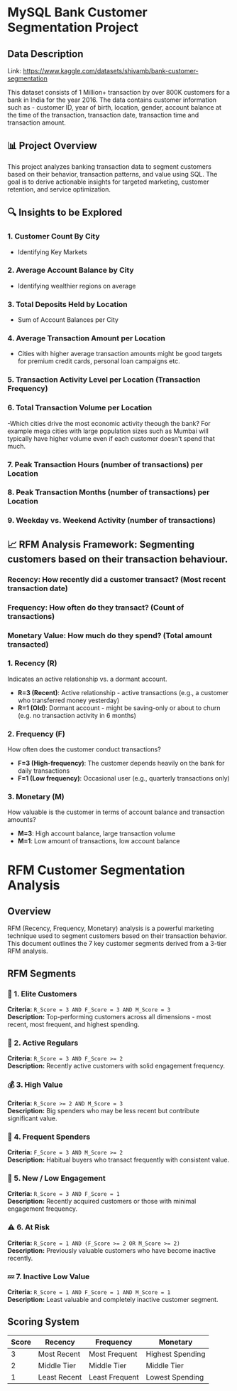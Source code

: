 # MySQL Bank Customer Segmentation Project

## Data Description

Link: https://www.kaggle.com/datasets/shivamb/bank-customer-segmentation

This dataset consists of 1 Million+ transaction by over 800K customers for a bank in India for the year 2016. The data contains customer information such as - customer ID, year of birth, location, gender, account balance at the time of the transaction, transaction date, transaction time and transaction amount.

## 📊 Project Overview
This project analyzes banking transaction data to segment customers based on their behavior, transaction patterns, and value using SQL. The goal is to derive actionable insights for targeted marketing, customer retention, and service optimization.

## 🔍 Insights to be Explored

### 1. Customer Count By City
- Identifying Key Markets

### 2. Average Account Balance by City
- Identifying wealthier regions on average

### 3. Total Deposits Held by Location
- Sum of Account Balances per City 

### 4. Average Transaction Amount per Location
- Cities with higher average transaction amounts might be good targets for premium credit cards, personal loan campaigns etc.
  
### 5. Transaction Activity Level per Location (Transaction Frequency)

### 6. Total Transaction Volume per Location
-Which cities drive the most economic activity theough the bank? For example mega cities with large population sizes such as Mumbai will typically have higher volume even if each customer doesn't spend that much.

### 7. Peak Transaction Hours (number of transactions) per Location

### 8. Peak Transaction Months (number of transactions) per Location

### 9. Weekday vs. Weekend Activity (number of transactions)

## 📈 RFM Analysis Framework: Segmenting customers based on their transaction behaviour.
### Recency: How recently did a customer transact? (Most recent transaction date)
### Frequency: How often do they transact? (Count of transactions)
### Monetary Value: How much do they spend? (Total amount transacted)

### 1. **Recency (R)**
Indicates an active relationship vs. a dormant account.
- **R=3 (Recent)**: Active relationship - active transactions (e.g., a customer who transferred money yesterday)
- **R=1 (Old)**: Dormant account - might be saving-only or about to churn (e.g. no transaction activity in 6 months)

### 2. **Frequency (F)**
How often does the customer conduct transactions?
- **F=3 (High-frequency)**: The customer depends heavily on the bank for daily transactions
- **F=1 (Low frequency)**: Occasional user (e.g., quarterly transactions only)

### 3. **Monetary (M)**
How valuable is the customer in terms of account balance and transaction amounts?
- **M=3**: High account balance, large transaction volume
- **M=1**: Low amount of transactions, low account balance

# RFM Customer Segmentation Analysis

## Overview
RFM (Recency, Frequency, Monetary) analysis is a powerful marketing technique used to segment customers based on their transaction behavior. This document outlines the 7 key customer segments derived from a 3-tier RFM analysis.

## RFM Segments

### 🥇 1. Elite Customers
**Criteria:** `R_Score = 3 AND F_Score = 3 AND M_Score = 3`  
**Description:** Top-performing customers across all dimensions - most recent, most frequent, and highest spending.

### 🔄 2. Active Regulars  
**Criteria:** `R_Score = 3 AND F_Score >= 2`  
**Description:** Recently active customers with solid engagement frequency.

### 💰 3. High Value
**Criteria:** `R_Score >= 2 AND M_Score = 3`  
**Description:** Big spenders who may be less recent but contribute significant value.

### 🛒 4. Frequent Spenders
**Criteria:** `F_Score = 3 AND M_Score >= 2`  
**Description:** Habitual buyers who transact frequently with consistent value.

### 🌱 5. New / Low Engagement
**Criteria:** `R_Score = 3 AND F_Score = 1`  
**Description:** Recently acquired customers or those with minimal engagement frequency.

### ⚠️ 6. At Risk
**Criteria:** `R_Score = 1 AND (F_Score >= 2 OR M_Score >= 2)`  
**Description:** Previously valuable customers who have become inactive recently.

### 💤 7. Inactive Low Value
**Criteria:** `R_Score = 1 AND F_Score = 1 AND M_Score = 1`  
**Description:** Least valuable and completely inactive customer segment.

## Scoring System
| Score | Recency | Frequency | Monetary |
|-------|---------|-----------|----------|
| 3 | Most Recent | Most Frequent | Highest Spending |
| 2 | Middle Tier | Middle Tier | Middle Tier |
| 1 | Least Recent | Least Frequent | Lowest Spending |
